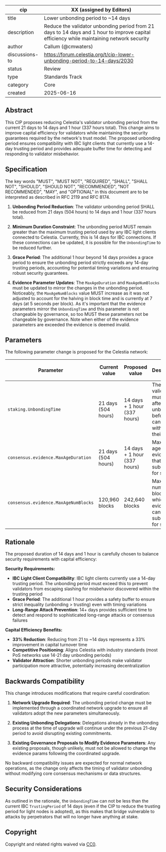 | cip | XX (assigned by Editors) |
| - | - |
| title | Lower unbonding period to ~14 days |
| description | Reduce the validator unbonding period from 21 days to 14 days and 1 hour to improve capital efficiency while maintaining network security |
| author | Callum (@cmwaters) |
| discussions-to | https://forum.celestia.org/t/cip-lower-unbonding-period-to-14-days/2030 |
| status | Review |
| type | Standards Track |
| category | Core |
| created | 2025-06-16 |

## Abstract

This CIP proposes reducing Celestia's validator unbonding period from the current 21 days to 14 days and 1 hour (337 hours total). This change aims to improve capital efficiency for validators while maintaining the security guarantees required by the network's trust model. The proposed unbonding period ensures compatibility with IBC light clients that currently use a 14-day trusting period and provides adequate buffer time for detecting and responding to validator misbehavior.

## Specification

The key words "MUST", "MUST NOT", "REQUIRED", "SHALL", "SHALL NOT", "SHOULD", "SHOULD NOT", "RECOMMENDED", "NOT RECOMMENDED", "MAY", and "OPTIONAL" in this document are to be interpreted as described in RFC 2119 and RFC 8174.

1. **Unbonding Period Reduction**: The validator unbonding period SHALL be reduced from 21 days (504 hours) to 14 days and 1 hour (337 hours total).

2. **Minimum Duration Constraint**: The unbonding period MUST remain greater than the maximum trusting period used by any IBC light clients connected to Celestia. Currently, this is 14 days for IBC connections. If these connections can be updated, it is possible for the `UnbondingTime` to be reduced further.

3. **Grace Period**: The additional 1 hour beyond 14 days provides a grace period to ensure the unbonding period strictly exceeds any 14-day trusting periods, accounting for potential timing variations and ensuring robust security guarantees.

4. **Evidence Parameter Updates**: The `MaxAgeDuration` and `MaxAgeNumBlocks` must be updated to mirror the changes in the unbonding period. Noticeably, the `MaxAgeNumBlocks` value MUST increase as it was not adjusted to account for the halving in block time and is currently at 7 days (at 5 seconds per block). As it's important that the evidence parameters mirror the `UnbondingTime` and this parameter is not changeable by governance, so too MUST these parameters not be changeable by governance. Note when either of the evidence parameters are exceeded the evidence is deemed invalid.

## Parameters

The following parameter change is proposed for the Celestia network:

| Parameter | Current value | Proposed value | Description | Changeable via Governance |
|-----------|---------------|----------------|-------------|---------------------------|
| `staking.UnbondingTime` | 21 days (504 hours) | 14 days + 1 hour (337 hours) | The period validators must wait after unbonding before they can withdraw their stake | No |
| `consensus.evidence.MaxAgeDuration` | 21 days (504 hours) | 14 days + 1 hour (337 hours) | Maximum age of evidence that can be submitted for slashing | No |
| `consensus.evidence.MaxAgeNumBlocks` | 120,960 blocks | 242,640 blocks | Maximum number of blocks for which evidence can be submitted for slashing | No |

## Rationale

The proposed duration of 14 days and 1 hour is carefully chosen to balance security requirements with capital efficiency:

**Security Requirements:**

- **IBC Light Client Compatibility**: IBC light clients currently use a 14-day trusting period. The unbonding period must exceed this to prevent validators from escaping slashing for misbehavior discovered within the trusting period
- **Grace Period**: The additional 1 hour provides a safety buffer to ensure strict inequality (unbonding > trusting) even with timing variations
- **Long-Range Attack Prevention**: 14+ days provides sufficient time to detect and respond to sophisticated long-range attacks or consensus failures

**Capital Efficiency Benefits:**

- **33% Reduction**: Reducing from 21 to ~14 days represents a 33% improvement in capital turnover time
- **Competitive Positioning**: Aligns Celestia with industry standards (most PoS networks use 14-21 day unbonding periods)
- **Validator Attraction**: Shorter unbonding periods make validator participation more attractive, potentially increasing decentralization

## Backwards Compatibility

This change introduces modifications that require careful coordination:

1. **Network Upgrade Required**: The unbonding period change must be implemented through a coordinated network upgrade to ensure all validators adopt the new parameters simultaneously.

2. **Existing Unbonding Delegations**: Delegations already in the unbonding process at the time of upgrade will continue under the previous 21-day period to avoid disrupting existing commitments.

3. **Existing Governance Proposals to Modify Evidence Parameters**: Any existing proposals, though unlikely, must not be allowed to change the evidence params following the coordinated upgrade.

No backward compatibility issues are expected for normal network operations, as the change only affects the timing of validator unbonding without modifying core consensus mechanisms or data structures.

## Security Considerations

As outlined in the rationale, the `UnbondingTime` can not be less than the current IBC `TrustingPeriod` of 14 days (even if the CIP to reduce the trusting period for light nodes is adopted), as this makes that bridge vulnerable to attacks by perpetrators that will no longer have anything at stake.

## Copyright

Copyright and related rights waived via [CC0](https://github.com/celestiaorg/CIPs/blob/main/LICENSE).
